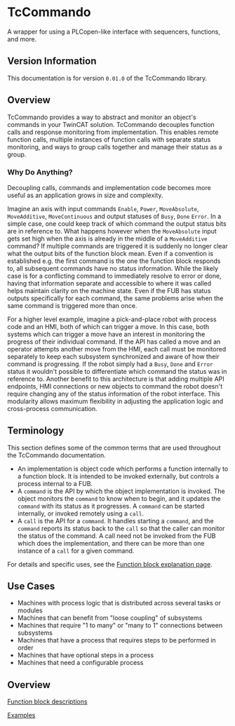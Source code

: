 # TcCommando
A wrapper for using a PLCopen-like interface with sequencers, functions, and more.

## Version Information
This documentation is for version `0.01.0` of the TcCommando library.

## Overview
TcCommando provides a way to abstract and monitor an object's commands in your TwinCAT solution. TcCommando decouples function calls and response monitoring from implementation. This enables remote function calls, multiple instances of function calls with separate status monitoring, and ways to group calls together and manage their status as a group. 
### Why Do Anything?
Decoupling calls, commands and implementation code becomes more useful as an application grows in size and complexity. 

Imagine an axis with input commands `Enable`, `Power`, `MoveAbsolute`, `MoveAdditive`, `MoveContinuous` and output statuses of `Busy`, `Done` `Error`. In a simple case, one could keep track of which command the output status bits are in reference to. What happens however when the `MoveAbsolute` input gets set high when the axis is already in the middle of a `MoveAdditive` command? If multiple commands are triggered it is suddenly no longer clear what the output bits of the function block mean. Even if a convention is established e.g. the first command is the one the function block responds to, all subsequent commands have no status information. While the likely case is for a conflicting command to immediately resolve to error or done, having that information separate and accessible to where it was called helps maintain clarity on the machine state. Even if the FUB has status outputs specifically for each command, the same problems arise when the same command is triggered more than once. 

For a higher level example, imagine a pick-and-place robot with process code and an HMI, both of which can trigger a move. In this case, both systems which can trigger a move have an interest in monitoring the progress of their individual command. If the API has called a move and an operator attempts another move from the HMI, each call must be monitored separately to keep each subsystem synchronized and aware of how their command is progressing. If the robot simply had a `Busy`, `Done` and `Error` status it wouldn't possible to differentiate which command the status was in reference to. Another benefit to this architecture is that adding multiple API endpoints, HMI connections or new objects to command the robot doesn't require changing any of the status information of the robot interface. This modularity allows maximum flexibility in adjusting the application logic and cross-process communication.

## Terminology

This section defines some of the common terms that are used throughout the TcCommando documentation.

- An implementation is object code which performs a function internally to a function block. It is intended to be invoked externally, but controls a process internal to a FUB.
- A `command` is the API by which the object implementation is invoked. The object monitors the `command` to know when to begin, and it updates the `command` with its status as it progresses. A `command` can be started internally, or invoked remotely using a `call`. 
- A `call` is the API for a `command`. It handles starting a `command`, and the `command` reports its status back to the `call` so that the caller can monitor the status of the command. A call need not be invoked from the FUB which does the implementation, and there can be more than one instance of a `call` for a given command. 

For details and specific uses, see the [Function block explanation page](FUBs.md).

## Use Cases

- Machines with process logic that is distributed across several tasks or modules
- Machines that can benefit from "loose coupling" of subsystems
- Machines that require "1 to many" or "many to 1" connections between subsystems
- Machines that have a process that requires steps to be performed in order
- Machines that have optional steps in a process
- Machines that need a configurable process

## Overview

[Function block descriptions](Docs/FUBs.md)

[Examples](Docs/examples.md)
